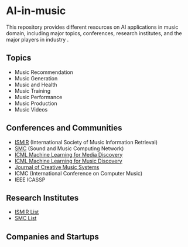 # AI-in-music

This repository provides different resources on AI applications in music domain, including major topics, conferences, research institutes, and the major players in industry .

## Topics
- Music Recommendation
- Music Generation
- Music and Health
- Music Training
- Music Performance
- Music Production
- Music Videos

## Conferences and Communities
- [ISMIR](https://ismir.net/) (International Society of Music Information Retrieval)
- [SMC](https://smcnetwork.org/) (Sound and Music Computing Network)
- [ICML Machine Learning for Media Discovery](https://icml.cc/virtual/2020/workshop/5736)
- [ICML Machine Learning for Music Discovery](https://sites.google.com/view/ml4md2019/home?pli=1)
- [Journal of Creative Music Systems](https://www.jcms.org.uk/
)
- ICMC (International Conference on Computer Music)
- IEEE ICASSP
## Research Institutes
- [ISMIR List](https://www.ismir.net/resources/research-centers/)
- [SMC List](https://smcnetwork.org/centers.html)


## Companies and Startups
